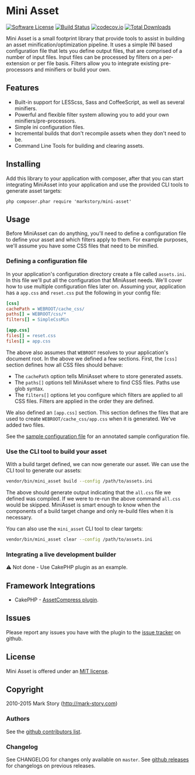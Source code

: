 # Mini Asset

[![Software License](https://img.shields.io/badge/license-MIT-brightgreen.svg?style=flat-square)](LICENSE.txt)
[![Build Status](https://travis-ci.org/markstory/mini-asset.svg?branch=master)](https://travis-ci.org/markstory/mini-asset)
[![codecov.io](https://codecov.io/github/markstory/mini-asset/coverage.svg?branch=master)](https://codecov.io/github/markstory/mini-asset?branch=master)
[![Total Downloads](https://img.shields.io/packagist/dt/markstory/mini-asset.svg?style=flat-square)](https://packagist.org/packages/markstory/mini-asset)

Mini Asset is a small footprint library that provide tools to assist in
building an asset minification/optimization pipeline. It uses a simple INI
based configuration file that lets you define output files, that are comprised
of a number of input files. Input files can be processed by filters on
a per-extension or per file basis.  Filters allow you to integrate existing
pre-processors and minifiers or build your own.

## Features

* Built-in support for LESScss, Sass and CoffeeScript, as well as several
  minifiers.
* Powerful and flexible filter system allowing you to add your own
  minifiers/pre-processors.
* Simple ini configuration files.
* Incremental builds that don't recompile assets when they don't need to be.
* Command Line Tools for building and clearing assets.

## Installing

Add this library to your application with composer, after that you can
start integrating MiniAsset into your application and use the provided CLI tools
to generate asset targets:

```
php composer.phar require 'markstory/mini-asset'
```

## Usage

Before MiniAsset can do anything, you'll need to define a configuration file to
define your asset and which filters apply to them. For example purposes, we'll assume
you have some CSS files that need to be minified.

### Defining a configuration file

In your application's configuration directory create a file called
`assets.ini`. In this file we'll put all the configuration that MiniAsset
needs. We'll cover how to use multiple configuration files later on. Assuming your,
application has a `app.css` and `reset.css` put the following in your config file:

```ini
[css]
cachePath = WEBROOT/cache_css/
paths[] = WEBROOT/css/*
filters[] = SimpleCssMin

[app.css]
files[] = reset.css
files[] = app.css
```

The above also assumes that `WEBROOT` resolves to your application's document
root. In the above we defined a few sections. First, the `[css]` section defines how all
CSS files should behave:

* The `cachePath` option tells MiniAsset where to store generated assets.
* The `paths[]` options tell MiniAsset where to find CSS files. Paths use glob syntax.
* The `filters[]` options let you configure which filters are applied to all CSS files.
  Filters are applied in the order they are defined.

We also defined an `[app.css]` section. This section defines the files that are used to
create `WEBROOT/cache_css/app.css` when it is generated. We've added two files.

See the [sample configuration file](https://github.com/markstory/mini-asset/tree/master/config/assets.sample.ini)
for an annotated sample configuration file.

### Use the CLI tool to build your asset

With a build target defined, we can now generate our asset. We can use the CLI
tool to generate our assets:

```sh
vendor/bin/mini_asset build --config /path/to/assets.ini
```

The above should generate output indicating that the `all.css` file we defined
was compiled. If we were to re-run the above command `all.css` would be skipped.
MiniAsset is smart enough to know when the components of a build target change and
only re-build files when it is necessary.

You can also use the `mini_asset` CLI tool to clear targets:

```sh
vendor/bin/mini_asset clear --config /path/to/assets.ini
```

### Integrating a live development builder

:warning: Not done - Use CakePHP plugin as an example.

## Framework Integrations

* CakePHP - [AssetCompress plugin](https://github.com/markstory/asset_compress).

## Issues

Please report any issues you have with the plugin to the [issue
tracker](http://github.com/markstory/mini-asset/issues) on github.

## License

Mini Asset is offered under an [MIT license](http://www.opensource.org/licenses/mit-license.php).

## Copyright

2010-2015 Mark Story (http://mark-story.com)

### Authors

See the [github contributors list](https://github.com/markstory/mini-asset/graphs/contributors).

### Changelog

See CHANGELOG for changes only available on `master`. See
[github releases](https://github.com/markstory/mini-asset/releases) for changelogs on previous releases.
